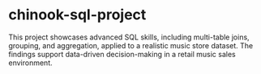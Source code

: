 # chinook-sql-project
This project showcases advanced SQL skills, including multi-table joins, grouping, and aggregation, applied to a realistic music store dataset. The findings support data-driven decision-making in a retail music sales environment.
